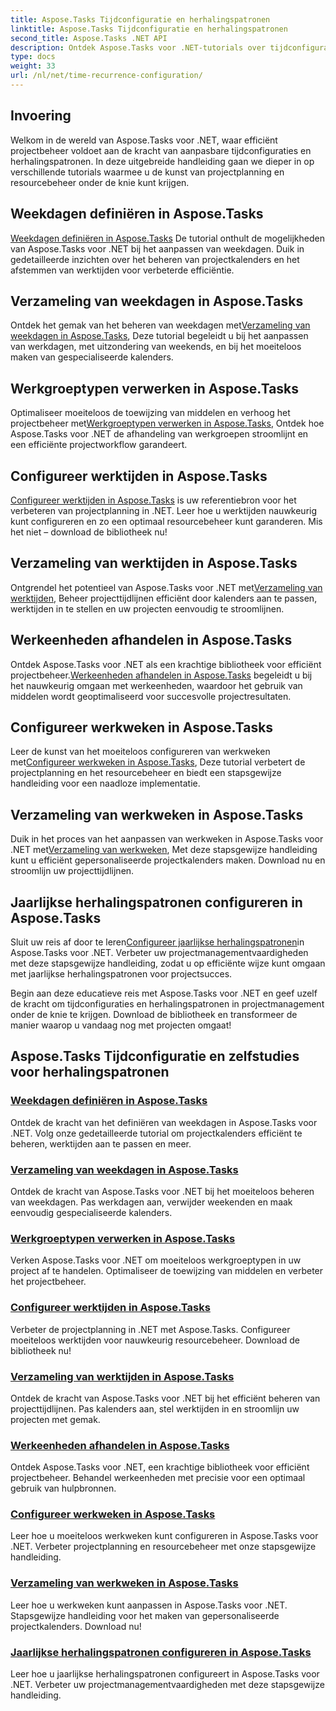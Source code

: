 ```yaml
---
title: Aspose.Tasks Tijdconfiguratie en herhalingspatronen
linktitle: Aspose.Tasks Tijdconfiguratie en herhalingspatronen
second_title: Aspose.Tasks .NET API
description: Ontdek Aspose.Tasks voor .NET-tutorials over tijdconfiguratie en herhalingspatronen. Beheer moeiteloos agenda's, pas werktijden aan en optimaliseer de projectplanning.
type: docs
weight: 33
url: /nl/net/time-recurrence-configuration/
---
```

## Invoering

Welkom in de wereld van Aspose.Tasks voor .NET, waar efficiënt projectbeheer voldoet aan de kracht van aanpasbare tijdconfiguraties en herhalingspatronen. In deze uitgebreide handleiding gaan we dieper in op verschillende tutorials waarmee u de kunst van projectplanning en resourcebeheer onder de knie kunt krijgen.

## Weekdagen definiëren in Aspose.Tasks
[Weekdagen definiëren in Aspose.Tasks](./defining-weekdays/) De tutorial onthult de mogelijkheden van Aspose.Tasks voor .NET bij het aanpassen van weekdagen. Duik in gedetailleerde inzichten over het beheren van projectkalenders en het afstemmen van werktijden voor verbeterde efficiëntie.

## Verzameling van weekdagen in Aspose.Tasks
Ontdek het gemak van het beheren van weekdagen met[Verzameling van weekdagen in Aspose.Tasks](./weekday-collection/), Deze tutorial begeleidt u bij het aanpassen van werkdagen, met uitzondering van weekends, en bij het moeiteloos maken van gespecialiseerde kalenders.

## Werkgroeptypen verwerken in Aspose.Tasks
 Optimaliseer moeiteloos de toewijzing van middelen en verhoog het projectbeheer met[Werkgroeptypen verwerken in Aspose.Tasks](./workgroup-types/), Ontdek hoe Aspose.Tasks voor .NET de afhandeling van werkgroepen stroomlijnt en een efficiënte projectworkflow garandeert.

## Configureer werktijden in Aspose.Tasks
[Configureer werktijden in Aspose.Tasks](./working-times/) is uw referentiebron voor het verbeteren van projectplanning in .NET. Leer hoe u werktijden nauwkeurig kunt configureren en zo een optimaal resourcebeheer kunt garanderen. Mis het niet – download de bibliotheek nu!

## Verzameling van werktijden in Aspose.Tasks
 Ontgrendel het potentieel van Aspose.Tasks voor .NET met[Verzameling van werktijden](./working-time-collection/), Beheer projecttijdlijnen efficiënt door kalenders aan te passen, werktijden in te stellen en uw projecten eenvoudig te stroomlijnen.

## Werkeenheden afhandelen in Aspose.Tasks
Ontdek Aspose.Tasks voor .NET als een krachtige bibliotheek voor efficiënt projectbeheer.[Werkeenheden afhandelen in Aspose.Tasks](./work-units/) begeleidt u bij het nauwkeurig omgaan met werkeenheden, waardoor het gebruik van middelen wordt geoptimaliseerd voor succesvolle projectresultaten.

## Configureer werkweken in Aspose.Tasks
 Leer de kunst van het moeiteloos configureren van werkweken met[Configureer werkweken in Aspose.Tasks](./configuring-workweeks/), Deze tutorial verbetert de projectplanning en het resourcebeheer en biedt een stapsgewijze handleiding voor een naadloze implementatie.

## Verzameling van werkweken in Aspose.Tasks
 Duik in het proces van het aanpassen van werkweken in Aspose.Tasks voor .NET met[Verzameling van werkweken](./workweek-collection/), Met deze stapsgewijze handleiding kunt u efficiënt gepersonaliseerde projectkalenders maken. Download nu en stroomlijn uw projecttijdlijnen.

## Jaarlijkse herhalingspatronen configureren in Aspose.Tasks
 Sluit uw reis af door te leren[Configureer jaarlijkse herhalingspatronen](./yearly-recurrence-patterns/)in Aspose.Tasks voor .NET. Verbeter uw projectmanagementvaardigheden met deze stapsgewijze handleiding, zodat u op efficiënte wijze kunt omgaan met jaarlijkse herhalingspatronen voor projectsucces.

Begin aan deze educatieve reis met Aspose.Tasks voor .NET en geef uzelf de kracht om tijdconfiguraties en herhalingspatronen in projectmanagement onder de knie te krijgen. Download de bibliotheek en transformeer de manier waarop u vandaag nog met projecten omgaat!
## Aspose.Tasks Tijdconfiguratie en zelfstudies voor herhalingspatronen
### [Weekdagen definiëren in Aspose.Tasks](./defining-weekdays/)
Ontdek de kracht van het definiëren van weekdagen in Aspose.Tasks voor .NET. Volg onze gedetailleerde tutorial om projectkalenders efficiënt te beheren, werktijden aan te passen en meer.
### [Verzameling van weekdagen in Aspose.Tasks](./weekday-collection/)
Ontdek de kracht van Aspose.Tasks voor .NET bij het moeiteloos beheren van weekdagen. Pas werkdagen aan, verwijder weekenden en maak eenvoudig gespecialiseerde kalenders.
### [Werkgroeptypen verwerken in Aspose.Tasks](./workgroup-types/)
Verken Aspose.Tasks voor .NET om moeiteloos werkgroeptypen in uw project af te handelen. Optimaliseer de toewijzing van middelen en verbeter het projectbeheer.
### [Configureer werktijden in Aspose.Tasks](./working-times/)
Verbeter de projectplanning in .NET met Aspose.Tasks. Configureer moeiteloos werktijden voor nauwkeurig resourcebeheer. Download de bibliotheek nu!
### [Verzameling van werktijden in Aspose.Tasks](./working-time-collection/)
Ontdek de kracht van Aspose.Tasks voor .NET bij het efficiënt beheren van projecttijdlijnen. Pas kalenders aan, stel werktijden in en stroomlijn uw projecten met gemak.
### [Werkeenheden afhandelen in Aspose.Tasks](./work-units/)
Ontdek Aspose.Tasks voor .NET, een krachtige bibliotheek voor efficiënt projectbeheer. Behandel werkeenheden met precisie voor een optimaal gebruik van hulpbronnen.
### [Configureer werkweken in Aspose.Tasks](./configuring-workweeks/)
Leer hoe u moeiteloos werkweken kunt configureren in Aspose.Tasks voor .NET. Verbeter projectplanning en resourcebeheer met onze stapsgewijze handleiding.
### [Verzameling van werkweken in Aspose.Tasks](./workweek-collection/)
Leer hoe u werkweken kunt aanpassen in Aspose.Tasks voor .NET. Stapsgewijze handleiding voor het maken van gepersonaliseerde projectkalenders. Download nu!
### [Jaarlijkse herhalingspatronen configureren in Aspose.Tasks](./yearly-recurrence-patterns/)
Leer hoe u jaarlijkse herhalingspatronen configureert in Aspose.Tasks voor .NET. Verbeter uw projectmanagementvaardigheden met deze stapsgewijze handleiding.